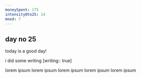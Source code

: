 ```yaml
---
moneySpent: 175
intensity0to25: 14
mood: 7
---
```

## day no 25
today is a good day!
 

i did some writing [writing:: true]

lorem ipsum lorem ipsum lorem ipsum lorem ipsum lorem ipsum
